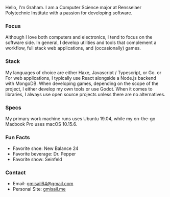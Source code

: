Hello, I'm Graham. I am a Computer Science major at Rensselaer Polytechnic Institute with a passion for developing software. 

### Focus

Although I love both computers and electronics, I tend to focus on the software side. In general, I develop utilities and tools that complement a workflow, full stack web applications, and (occasionally) games. 

### Stack

My languages of choice are either Haxe, Javascript / Typescript, or Go. or For web applications, I typically use React alongside a Node.js backend with MongoDB. 
When developing games, depending on the scope of the project, I either develop my own tools or use Godot. When it comes to libraries, I always use open source 
projects unless there are no alternatives.

### Specs

My primary work machine runs uses Ubuntu 19.04, while my on-the-go Macbook Pro uses macOS 10.15.6. 

### Fun Facts

- Favorite shoe: New Balance 24
- Favorite beverage: Dr. Pepper
- Favorite show: Seinfeld

### Contact

- Email: gmisail64@gmail.com
- Personal Site: [gmisail.me](gmisail.me)

<!--
**gmisail/gmisail** is a ✨ _special_ ✨ repository because its `README.md` (this file) appears on your GitHub profile.

Here are some ideas to get you started:

- 🔭 I’m currently working on ...
- 🌱 I’m currently learning ...
- 👯 I’m looking to collaborate on ...
- 🤔 I’m looking for help with ...
- 💬 Ask me about ...
- 📫 How to reach me: ...
- 😄 Pronouns: ...
- ⚡ Fun fact: ...
-->
